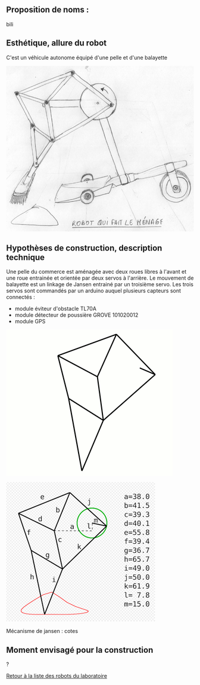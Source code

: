 
## Proposition de noms : 

bili

## Esthétique, allure du robot

C'est un véhicule autonome équipé d'une pelle et d'une balayette

![](../../ressources/robot_menage_croquis.jpg)

## Hypothèses de construction, description technique

Une pelle du commerce est aménagée avec deux roues libres à l'avant et une roue entrainée et orientée par deux servos à l'arrière. Le mouvement de balayette est un linkage de Jansen entrainé par un troisième servo.
Les trois servos sont commandés par un arduino auquel plusieurs capteurs sont connectés :

- module éviteur d'obstacle TL70A
- module détecteur de poussière GROVE 101020012
- module GPS

![](../../ressources/Strandbeest-Walking-Animation.gif)


![](../../ressources/Jansen_linkage_cotes_400.png)


Mécanisme de jansen : cotes



## Moment envisagé pour la construction

?

[Retour à la liste des robots du laboratoire](.)
